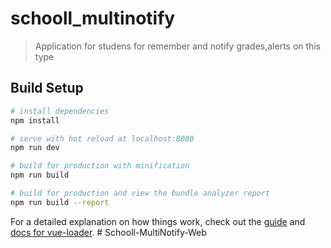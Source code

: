 # schooll_multinotify

> Application for studens for remember and notify grades,alerts on this type 

## Build Setup

``` bash
# install dependencies
npm install

# serve with hot reload at localhost:8080
npm run dev

# build for production with minification
npm run build

# build for production and view the bundle analyzer report
npm run build --report
```

For a detailed explanation on how things work, check out the [guide](http://vuejs-templates.github.io/webpack/) and [docs for vue-loader](http://vuejs.github.io/vue-loader).
#   S c h o o l l - M u l t i N o t i f y - W e b  
 
